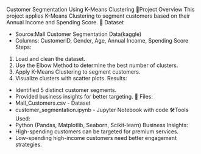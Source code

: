 Customer Segmentation Using K-Means Clustering
📌Project Overview
  This project applies K-Means Clustering to segment customers based on their Annual Income and Spending Score.
📂 Dataset
- Source:Mall Customer Segmentation Data(kaggle)
- Columns: CustomerID, Gender, Age, Annual Income, Spending Score
Steps:
1. Load and clean the dataset.
2. Use the Elbow Method to determine the best number of clusters.
3. Apply K-Means Clustering to segment customers.
4. Visualize clusters with scatter plots.
Results:
- Identified 5 distinct customer segments.
- Provided business insights for better targeting.
📁 Files:
- Mall_Customers.csv - Dataset
- customer_segmentation.ipynb - Jupyter Notebook with code
🛠️Tools Used:
- Python (Pandas, Matplotlib, Seaborn, Scikit-learn)
 Business Insights:
- High-spending customers can be targeted for premium services.
- Low-spending high-income customers need better engagement strategies.

